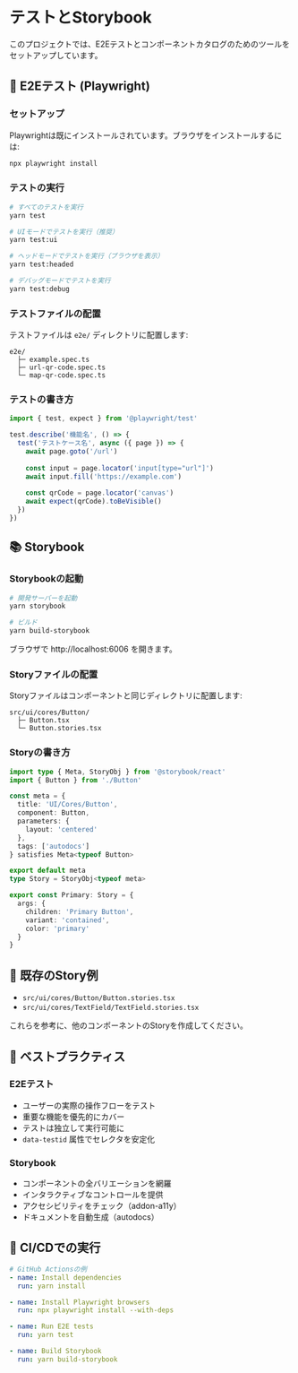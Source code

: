 # テストとStorybook

このプロジェクトでは、E2Eテストとコンポーネントカタログのためのツールをセットアップしています。

## 🧪 E2Eテスト (Playwright)

### セットアップ

Playwrightは既にインストールされています。ブラウザをインストールするには:

```bash
npx playwright install
```

### テストの実行

```bash
# すべてのテストを実行
yarn test

# UIモードでテストを実行（推奨）
yarn test:ui

# ヘッドモードでテストを実行（ブラウザを表示）
yarn test:headed

# デバッグモードでテストを実行
yarn test:debug
```

### テストファイルの配置

テストファイルは `e2e/` ディレクトリに配置します:

```
e2e/
  ├─ example.spec.ts
  ├─ url-qr-code.spec.ts
  └─ map-qr-code.spec.ts
```

### テストの書き方

```typescript
import { test, expect } from '@playwright/test'

test.describe('機能名', () => {
  test('テストケース名', async ({ page }) => {
    await page.goto('/url')
    
    const input = page.locator('input[type="url"]')
    await input.fill('https://example.com')
    
    const qrCode = page.locator('canvas')
    await expect(qrCode).toBeVisible()
  })
})
```

## 📚 Storybook

### Storybookの起動

```bash
# 開発サーバーを起動
yarn storybook

# ビルド
yarn build-storybook
```

ブラウザで http://localhost:6006 を開きます。

### Storyファイルの配置

Storyファイルはコンポーネントと同じディレクトリに配置します:

```
src/ui/cores/Button/
  ├─ Button.tsx
  └─ Button.stories.tsx
```

### Storyの書き方

```typescript
import type { Meta, StoryObj } from '@storybook/react'
import { Button } from './Button'

const meta = {
  title: 'UI/Cores/Button',
  component: Button,
  parameters: {
    layout: 'centered'
  },
  tags: ['autodocs']
} satisfies Meta<typeof Button>

export default meta
type Story = StoryObj<typeof meta>

export const Primary: Story = {
  args: {
    children: 'Primary Button',
    variant: 'contained',
    color: 'primary'
  }
}
```

## 📖 既存のStory例

- `src/ui/cores/Button/Button.stories.tsx`
- `src/ui/cores/TextField/TextField.stories.tsx`

これらを参考に、他のコンポーネントのStoryを作成してください。

## 🎯 ベストプラクティス

### E2Eテスト
- ユーザーの実際の操作フローをテスト
- 重要な機能を優先的にカバー
- テストは独立して実行可能に
- `data-testid` 属性でセレクタを安定化

### Storybook
- コンポーネントの全バリエーションを網羅
- インタラクティブなコントロールを提供
- アクセシビリティをチェック（addon-a11y）
- ドキュメントを自動生成（autodocs）

## 🚀 CI/CDでの実行

```yaml
# GitHub Actionsの例
- name: Install dependencies
  run: yarn install

- name: Install Playwright browsers
  run: npx playwright install --with-deps

- name: Run E2E tests
  run: yarn test

- name: Build Storybook
  run: yarn build-storybook
```

